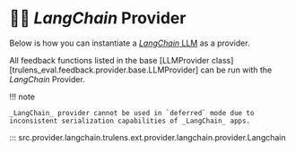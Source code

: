 # 🦜️🔗 _LangChain_ Provider

Below is how you can instantiate a [_LangChain_ LLM](https://python.langchain.com/docs/modules/model_io/llms/) as a provider.

All feedback functions listed in the base [LLMProvider
class][trulens_eval.feedback.provider.base.LLMProvider] can be run with the _LangChain_ Provider.

!!! note

    _LangChain_ provider cannot be used in `deferred` mode due to inconsistent serialization capabilities of _LangChain_ apps.

::: src.provider.langchain.trulens.ext.provider.langchain.provider.Langchain
